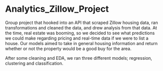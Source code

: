 # Analytics_Zillow_Project
Group project that hooked into an API that scraped Zillow housing data, ran transformations and cleaned the data, and drew analysis from that data. At the time, real estate was booming, so we decided to see what predictions we could make regarding pricing and real-time data if we were to list a house. Our models aimed to take in general housing information and return whether or not the property would be a good buy for the area. 

After some cleaning and EDA, we ran three different models; regression, clustering and classification.
